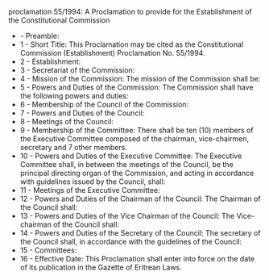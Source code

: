 proclamation 55&#x2F;1994: A Proclamation to provide for the Establishment of the Constitutional Commission 

<ul>
			<li> - Preamble: <ul>
			</ul></li>			<li>1 - Short Title: This Proclamation may be cited as the Constitutional Commission (Establishment) Proclamation No. 55&#x2F;1994.<ul>
			</ul></li>			<li>2 - Establishment: <ul>
			</ul></li>			<li>3 -  Secretariat of the Commission: <ul>
			</ul></li>			<li>4 - Mission of the Commission: The mission of the Commission shall be:<ul>
			</ul></li>			<li>5 - Powers and Duties of the Commission: The Commission shall have the following powers and duties: <ul>
			</ul></li>			<li>6 - Membership of the Council of the Commission: <ul>
			</ul></li>			<li>7 - Powers and Duties of the Council: <ul>
			</ul></li>			<li>8 - Meetings of the Council: <ul>
			</ul></li>			<li>9 - Membership of the Committee: There shall be ten (10) members of the Executive Committee composed of
the chairman, vice-chairmen, secretary and 7 other members.	<ul>
			</ul></li>			<li>10 - Powers and Duties of the Executive Committee: The Executive Committee shall, in between the meetings of the Council, be the principal directing organ of the Commission, and acting in accordance with guidelines issued by the Council, shall:<ul>
			</ul></li>			<li>11 - Meetings of the Executive Committee: <ul>
			</ul></li>			<li>12 - Powers and Duties of the Chairman of the Council: The Chairman of the Council shall:<ul>
			</ul></li>			<li>13 - Powers and Duties of the Vice Chairman of the Council: The Vice-chairman of the Council shall: <ul>
			</ul></li>			<li>14 - Powers and Duties of the Secretary of the Council: The secretary of the Council shall, in accordance with the guidelines of the Council:<ul>
			</ul></li>			<li>15 - Committees: <ul>
			</ul></li>			<li>16 - Effective Date: This Proclamation shall enter into force on the date of its publication in the Gazette of Eritrean Laws.<ul>
			</ul></li></ul>